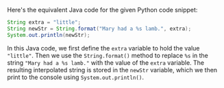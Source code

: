 Here's the equivalent Java code for the given Python code snippet:
```java
String extra = "little";
String newStr = String.format("Mary had a %s lamb.", extra);
System.out.println(newStr);
```
In this Java code, we first define the `extra` variable to hold the value `"little"`. Then we use the `String.format()` method to replace `%s` in the string `"Mary had a %s lamb."` with the value of the `extra` variable. The resulting interpolated string is stored in the `newStr` variable, which we then print to the console using `System.out.println()`.

